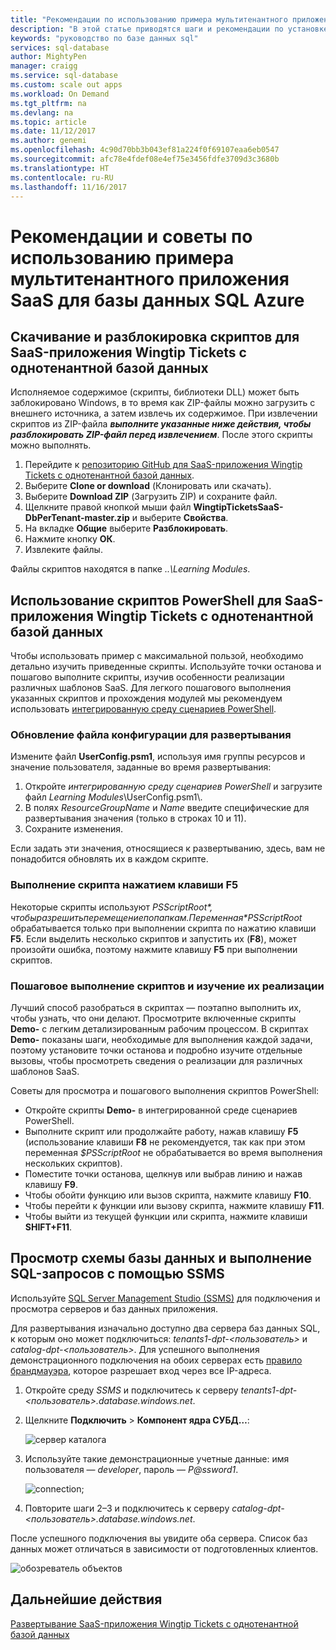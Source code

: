 ```yaml
---
title: "Рекомендации по использованию примера мультитенантного приложения базы данных SQL | Документация Майкрософт"
description: "В этой статье приводятся шаги и рекомендации по установке и запуску примера мультитенантного приложения, использующего базу данных SQL Azure — SaaS Wingtip."
keywords: "руководство по базе данных sql"
services: sql-database
author: MightyPen
manager: craigg
ms.service: sql-database
ms.custom: scale out apps
ms.workload: On Demand
ms.tgt_pltfrm: na
ms.devlang: na
ms.topic: article
ms.date: 11/12/2017
ms.author: genemi
ms.openlocfilehash: 4c90d70bb3b043ef81a224f0f69107eaa6eb0547
ms.sourcegitcommit: afc78e4fdef08e4ef75e3456fdfe3709d3c3680b
ms.translationtype: HT
ms.contentlocale: ru-RU
ms.lasthandoff: 11/16/2017
---
```

# <a name="guidance-and-tips-for-azure-sql-database-multi-tenant-saas-app-example"></a>Рекомендации и советы по использованию примера мультитенантного приложения SaaS для базы данных SQL Azure


## <a name="download-and-unblock-the-wingtip-tickets-saas-database-per-tenant-scripts"></a>Скачивание и разблокировка скриптов для SaaS-приложения Wingtip Tickets c однотенантной базой данных

Исполняемое содержимое (скрипты, библиотеки DLL) может быть заблокировано Windows, в то время как ZIP-файлы можно загрузить с внешнего источника, а затем извлечь их содержимое. При извлечении скриптов из ZIP-файла ***выполните указанные ниже действия, чтобы разблокировать ZIP-файл перед извлечением***. После этого скрипты можно выполнять.

1. Перейдите к [репозиторию GitHub для SaaS-приложения Wingtip Tickets c однотенантной базой данных](https://github.com/Microsoft/WingtipTicketsSaaS-DbPerTenant).
2. Выберите **Clone or download** (Клонировать или скачать).
3. Выберите **Download ZIP** (Загрузить ZIP) и сохраните файл.
4. Щелкните правой кнопкой мыши файл **WingtipTicketsSaaS-DbPerTenant-master.zip** и выберите **Свойства**.
5. На вкладке **Общие** выберите **Разблокировать**.
6. Нажмите кнопку **ОК**.
7. Извлеките файлы.

Файлы скриптов находятся в папке *..\\Learning Modules*.


## <a name="working-with-the-wingtip-tickets-saas-database-per-tenant-powershell-scripts"></a>Использование скриптов PowerShell для SaaS-приложения Wingtip Tickets c однотенантной базой данных

Чтобы использовать пример с максимальной пользой, необходимо детально изучить приведенные скрипты. Используйте точки останова и пошагово выполните скрипты, изучив особенности реализации различных шаблонов SaaS. Для легкого пошагового выполнения указанных скриптов и прохождения модулей мы рекомендуем использовать [интегрированную среду сценариев PowerShell](https://msdn.microsoft.com/powershell/scripting/core-powershell/ise/introducing-the-windows-powershell-ise).

### <a name="update-the-configuration-file-for-your-deployment"></a>Обновление файла конфигурации для развертывания

Измените файл **UserConfig.psm1**, используя имя группы ресурсов и значение пользователя, заданные во время развертывания:

1. Откройте *интегрированную среду сценариев PowerShell* и загрузите файл *Learning Modules*\\UserConfig.psm1\\. 
2. В полях *ResourceGroupName* и *Name* введите специфические для развертывания значения (только в строках 10 и 11).
3. Сохраните изменения.

Если задать эти значения, относящиеся к развертыванию, здесь, вам не понадобится обновлять их в каждом скрипте.

### <a name="execute-scripts-by-pressing-f5"></a>Выполнение скрипта нажатием клавиши F5

Некоторые скрипты используют *$PSScriptRoot*, чтобы разрешить перемещение по папкам. Переменная *$PSScriptRoot* обрабатывается только при выполнении скрипта по нажатию клавиши **F5**.  Если выделить несколько скриптов и запустить их (**F8**), может произойти ошибка, поэтому нажмите клавишу **F5** при выполнении скриптов.

### <a name="step-through-the-scripts-to-examine-the-implementation"></a>Пошаговое выполнение скриптов и изучение их реализации

Лучший способ разобраться в скриптах — поэтапно выполнить их, чтобы узнать, что они делают. Просмотрите включенные скрипты **Demo-** с легким детализированным рабочим процессом. В скриптах **Demo-** показаны шаги, необходимые для выполнения каждой задачи, поэтому установите точки останова и подробно изучите отдельные вызовы, чтобы просмотреть сведения о реализации для различных шаблонов SaaS.

Советы для просмотра и пошагового выполнения скриптов PowerShell:

- Откройте скрипты **Demo-** в интегрированной среде сценариев PowerShell.
- Выполните скрипт или продолжайте работу, нажав клавишу **F5** (использование клавиши **F8** не рекомендуется, так как при этом переменная *$PSScriptRoot* не обрабатывается во время выполнения нескольких скриптов).
- Поместите точки останова, щелкнув или выбрав линию и нажав клавишу **F9**.
- Чтобы обойти функцию или вызов скрипта, нажмите клавишу **F10**.
- Чтобы перейти к функции или вызову скрипта, нажмите клавишу **F11**.
- Чтобы выйти из текущей функции или скрипта, нажмите клавиши **SHIFT+F11**.


## <a name="explore-database-schema-and-execute-sql-queries-using-ssms"></a>Просмотр схемы базы данных и выполнение SQL-запросов с помощью SSMS

Используйте [SQL Server Management Studio (SSMS)](https://docs.microsoft.com/sql/ssms/download-sql-server-management-studio-ssms) для подключения и просмотра серверов и баз данных приложения.

Для развертывания изначально доступно два сервера баз данных SQL, к которым оно может подключиться: *tenants1-dpt-&lt;пользователь&gt;* и *catalog-dpt-&lt;пользователь&gt;*. Для успешного выполнения демонстрационного подключения на обоих серверах есть [правило брандмауэра](sql-database-firewall-configure.md), которое разрешает вход через все IP-адреса.


1. Откройте среду *SSMS* и подключитесь к серверу *tenants1-dpt-&lt;пользователь&gt;.database.windows.net*.
2. Щелкните **Подключить** > **Компонент ядра СУБД…**:

   ![сервер каталога](media/saas-dbpertenant-wingtip-app-guidance-tips/connect.png)

3. Используйте такие демонстрационные учетные данные: имя пользователя — *developer*, пароль — *P@ssword1*.

   ![connection;](media/saas-dbpertenant-wingtip-app-guidance-tips/tenants1-connect.png)

4. Повторите шаги 2–3 и подключитесь к серверу *catalog-dpt-&lt;пользователь&gt;.database.windows.net*.


После успешного подключения вы увидите оба сервера. Список баз данных может отличаться в зависимости от подготовленных клиентов.

![обозреватель объектов](media/saas-dbpertenant-wingtip-app-guidance-tips/object-explorer.png)



## <a name="next-steps"></a>Дальнейшие действия

[Развертывание SaaS-приложения Wingtip Tickets c однотенантной базой данных](saas-dbpertenant-get-started-deploy.md)

